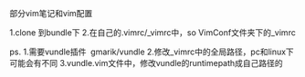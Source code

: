 部分vim笔记和vim配置

1.clone 到bundle下
2.在自己的.vimrc/_vimrc中，so VimConf文件夹下的_vimrc

ps.
1.需要vundle插件  gmarik/vundle
2.修改_vimrc中的全局路径，pc和linux下可能会有不同
3.vundle.vim文件中，修改vundle的runtimepath成自己路径的


